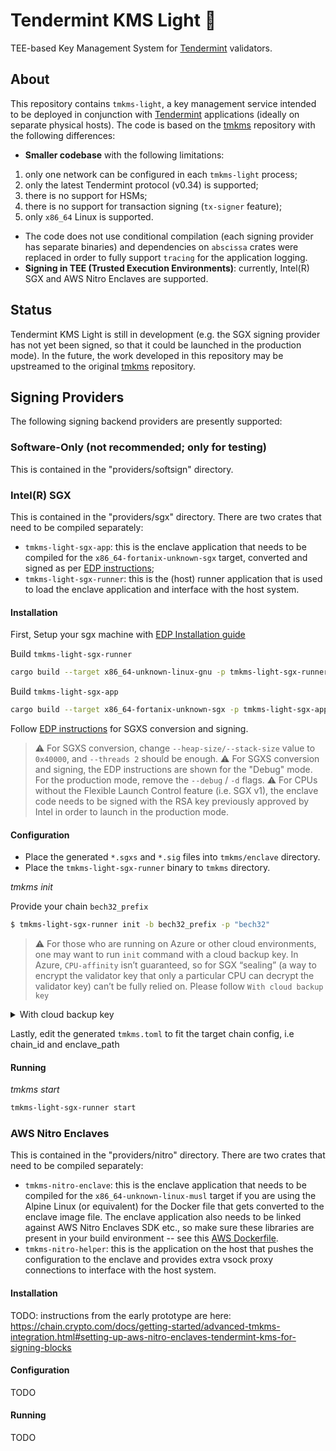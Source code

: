 # Tendermint KMS Light 🔐

TEE-based Key Management System for [Tendermint](http://github.com/tendermint/tendermint/) validators.

## About

This repository contains `tmkms-light`, a key management service intended to be deployed
in conjunction with [Tendermint](http://github.com/tendermint/tendermint/) applications (ideally on separate physical hosts).
The code is based on the [tmkms](https://github.com/iqlusioninc/tmkms) repository with the following differences:

- **Smaller codebase** with the following limitations:
1. only one network can be configured in each `tmkms-light` process;
2. only the latest Tendermint protocol (v0.34) is supported;
3. there is no support for HSMs;
4. there is no support for transaction signing (`tx-signer` feature);
5. only `x86_64` Linux is supported.

- The code does not use conditional compilation (each signing provider has separate binaries) and dependencies on `abscissa` crates were replaced in order to fully support `tracing` for the application logging.
- **Signing in TEE (Trusted Execution Environments)**: currently, Intel(R) SGX and AWS Nitro Enclaves are supported.

## Status

Tendermint KMS Light is still in development (e.g. the SGX signing provider has not
yet been signed, so that it could be launched in the production mode).
In the future, the work developed in this repository may be upstreamed 
to the original [tmkms](https://github.com/iqlusioninc/tmkms) repository.

## Signing Providers

The following signing backend providers are presently supported:

### Software-Only (not recommended; only for testing)

This is contained in the "providers/softsign" directory.

### Intel(R) SGX
This is contained in the "providers/sgx" directory.
There are two crates that need to be compiled separately:
* `tmkms-light-sgx-app`: this is the enclave application that needs to be compiled for the `x86_64-fortanix-unknown-sgx` target, converted and signed as per [EDP instructions](https://edp.fortanix.com/docs/tasks/deployment/);
* `tmkms-light-sgx-runner`: this is the (host) runner application that is used to load the enclave application
and interface with the host system.

#### Installation

First, Setup your sgx machine with [EDP Installation guide](https://edp.fortanix.com/docs/installation/guide/)

Build `tmkms-light-sgx-runner`
```bash
cargo build --target x86_64-unknown-linux-gnu -p tmkms-light-sgx-runner --release
```
Build `tmkms-light-sgx-app`
```bash
cargo build --target x86_64-fortanix-unknown-sgx -p tmkms-light-sgx-app --release
```

Follow [EDP instructions](https://edp.fortanix.com/docs/tasks/deployment/) for SGXS conversion and signing.
> :warning: For SGXS conversion, change `--heap-size/--stack-size` value to `0x40000`, and `--threads 2` should be enough.
> :warning: For SGXS conversion and signing, the EDP instructions are shown for the "Debug" mode. For the production mode, remove the `--debug` / `-d` flags.
> :warning: For CPUs without the Flexible Launch Control feature (i.e. SGX v1), the enclave code needs to be signed with the RSA key previously approved by Intel in order to launch in the production mode.

#### Configuration

- Place the generated `*.sgxs` and `*.sig` files into `tmkms/enclave` directory.
- Place the `tmkms-light-sgx-runner` binary to `tmkms` directory.

*tmkms init*

Provide your chain `bech32_prefix`
```bash
$ tmkms-light-sgx-runner init -b bech32_prefix -p "bech32"
```

> :warning: For those who are running on Azure or other cloud environments, one may want to run `init` command with a cloud backup key.
> In Azure, `CPU-affinity` isn’t guaranteed, so for SGX “sealing” (a way to encrypt the validator key that only a particular CPU can decrypt the validator key) can’t be fully relied on. Please follow `With cloud backup key`

<details>
  <summary>With cloud backup key</summary>

One may provide flag `-e backup_key_path` which is to encrypt and decrypt `consensus-key.backup` in directory specified in `-k backup_data_path`

One may also want to use [Azure Key Vault secret](https://docs.microsoft.com/en-us/azure/key-vault/secrets/quick-create-python) to store your backup key.

For security reason, one should always delete the backup key and retrieve it from Azure key vault secret.
### Init
```bash
$ tmkms-light-sgx-runner init -b bech32_prefix -p "bech32" -e backup_key_path -k backup_data_path
```
Or follow the example python script to run [init](script/tmkms-sgx/init.py)

### Recover
```bash
$ tmkms-light-sgx-runner recover -b bech32_prefix -p "bech32" -e backup_key_path -k backup_data_path -r
```
Or follow the example python script to run [recover](script/tmkms-sgx/recover.py)
</details>

Lastly, edit the generated `tmkms.toml` to fit the target chain config, i.e chain_id and enclave_path
#### Running

*tmkms start*

```bash
tmkms-light-sgx-runner start
```
### AWS Nitro Enclaves
This is contained in the "providers/nitro" directory.
There are two crates that need to be compiled separately:
* `tmkms-nitro-enclave`: this is the enclave application that needs to be compiled for the `x86_64-unknown-linux-musl` target if you are using the Alpine Linux (or equivalent) for the Docker file that gets converted to the enclave image file. The enclave application also needs to be linked against AWS Nitro Enclaves SDK etc., so make sure these libraries are present in your build environment -- see this [AWS Dockerfile](https://github.com/aws/aws-nitro-enclaves-acm/blob/main/env/enclave/Dockerfile).
* `tmkms-nitro-helper`: this is the application on the host that pushes the configuration to the enclave and provides extra vsock proxy connections to interface with the host system.
#### Installation
TODO: instructions from the early prototype are here: https://chain.crypto.com/docs/getting-started/advanced-tmkms-integration.html#setting-up-aws-nitro-enclaves-tendermint-kms-for-signing-blocks
#### Configuration
TODO
#### Running
TODO
